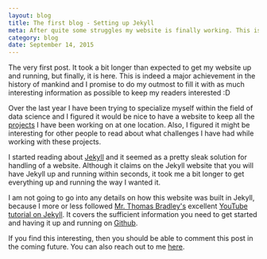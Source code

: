```yaml
---
layout: blog
title: The first blog - Setting up Jekyll
meta: After quite some struggles my website is finally working. This is its very first post of many to follow within R, data analysis and projects I am currently working on. Enjoy! 
category: blog
date: September 14, 2015
---
```


The very first post. It took a bit longer than expected to get my website up and running, but finally, it is here. This is indeed a major achievement in the history of mankind and I promise to do my outmost to fill it with as much interesting information as possible to keep my readers interested :D


Over the last year I have been trying to specialize myself within the field of data science and I figured it would be nice to have a website to keep all the <a href="{{site.baseurl}}/blog/">projects</a> I have been working on at one location. Also, I figured it might be interesting for other people to read about what challenges I have had while working with these projects.


I started reading about <a href="https://jekyllrb.com/">Jekyll</a> and it seemed as a pretty sleak solution for handling of a website. Although it claims on the Jekyll website that you will have Jekyll up and running within seconds, it took me a bit longer to get everything up and running the way I wanted it. 


I am not going to go into any details on how this website was built in Jekyll, because I more or less followed <a href="https://www.youtube.com/channel/UCj4qGjIQCZdL5nIUaoFHanA">Mr. Thomas Bradley's</a> excellent <a href="https://www.youtube.com/playlist?list=PLWjCJDeWfDdfVEcLGAfdJn_HXyM4Y7_k-">YouTube tutorial on Jekyll</a>. It covers the sufficient information you need to get started and having it up and running on <a href="https://github.com/">Github</a>.


If you find this interesting, then you should be able to comment this post in the coming future. You can also reach out to me <a href="{{site.baseurl}}/contact/">here</a>.
